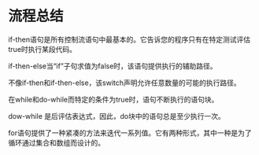 # 流程总结

if-then语句是所有控制流语句中最基本的。它告诉您的程序只有在特定测试评估true时执行某段代码。

if-then-else当“if”子句求值为false时，该语句提供执行的辅助路径。

不像if-then和if-then-else，该switch声明允许任意数量的可能的执行路径。

在while和do-while而特定的条件为true时，语句不断执行的语句块。

dow-while 是后评估表达式，因此，do块中的语句总是至少执行一次。

for语句提供了一种紧凑的方法来迭代一系列值。它有两种形式，其中一种是为了循环通过集合和数组而设计的。

